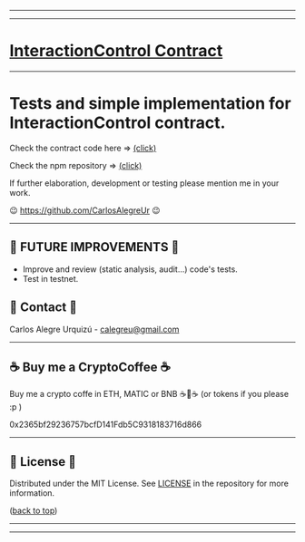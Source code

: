 <hr/>
<hr/>

<a name="readme-top"></a>

# [InteractionControl Contract](https://github.com/CarlosAlegreUr/InteractionControl-SmartContract)

<hr/>

# Tests and simple implementation for InteractionControl contract.

Check the contract code here => [(click)](https://github.com/CarlosAlegreUr/InteractionControl-SmartContract)

Check the npm repository => [(click)](https://www.npmjs.com/package/interaction-control-contract)

If further elaboration, development or testing please mention me in your work.

😉 https://github.com/CarlosAlegreUr 😉

<hr/>

## 🎉 FUTURE IMPROVEMENTS 🎉

- Improve and review (static analysis, audit...) code's tests.
- Test in testnet.

## 📨 Contact 📨

Carlos Alegre Urquizú - calegreu@gmail.com

<hr/>

## ☕ Buy me a CryptoCoffee ☕

Buy me a crypto coffe in ETH, MATIC or BNB ☕🧐☕
(or tokens if you please :p )

0x2365bf29236757bcfD141Fdb5C9318183716d866

<hr/>

## 📜 License 📜

Distributed under the MIT License. See [LICENSE](https://github.com/CarlosAlegreUr/InteractionControl-SmartContract/blob/main/LICENSE) in the repository for more information.

([back to top](#🙀-the-problem-🙀))

<hr/>
<hr/>
